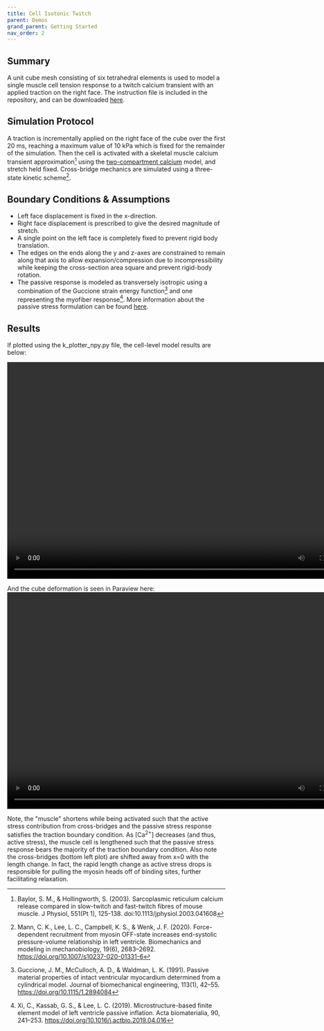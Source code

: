 ```yaml
---
title: Cell Isotonic Twitch
parent: Demos
grand_parent: Getting Started
nav_order: 2
---
```


Summary
-------
A unit cube mesh consisting of six tetrahedral elements is used to model a single muscle cell tension response to a twitch calcium transient with an applied traction on the right face. The instruction file is included in the repository, and can be downloaded <a href="https://github.com/MMoTH/FEniCS-Myosim/blob/master/demos/cell_isotonic_demo/cell_traction_ramp_hold_demo.json">here</a>.

Simulation Protocol
-------------------
A traction is incrementally applied on the right face of the cube over the first 20 ms, reaching a maximum value of 10 kPa which is fixed for the remainder of the simulation. Then the cell is activated with a skeletal muscle calcium transient approximation[^1] using the [two-compartment calcium](../../../model_formulations/calcium_models/two_compartment_model/two_compartment_model.md) model, and stretch held fixed. Cross-bridge mechanics are simulated using a three-state kinetic scheme[^2].

Boundary Conditions & Assumptions
---------------------------------
- Left face displacement is fixed in the x-direction.
- Right face displacement is prescribed to give the desired magnitude of stretch.
- A single point on the left face is completely fixed to prevent rigid body translation.
- The edges on the ends along the y and z-axes are constrained to remain along that axis to allow expansion/compression due to incompressibility while keeping the cross-section area square and prevent rigid-body rotation.
- The passive response is modeled as transversely isotropic using a combination of the Guccione strain energy function[^3] and one representing the myofiber response[^4]. More information about the passive stress formulation can be found [here](https://mmoth.github.io/FEniCS-Myosim/pages/model_formulations/tissue_mechanics/tissue_mechanics.html).

Results
-------------------
If plotted using the k_plotter_npy.py file, the cell-level model results are below:

<video width="800" height="500" controls>
  <source src="test.mp4" type="video/mp4">
</video>

And the cube deformation is seen in Paraview here:
<video width="800" height="500" controls>
  <source src="deformation_animation.mp4" type="video/mp4">
</video>

Note, the "muscle" shortens while being activated such that the active stress contribution from cross-bridges and the passive stress response satisfies the traction boundary condition. As [Ca<sup>2+</sup>] decreases (and thus, active stress), the muscle cell is lengthened such that the passive stress response bears the majority of the traction boundary condition. Also note the cross-bridges (bottom left plot) are shifted away from x=0 with the length change. In fact, the rapid length change as active stress drops is responsible for pulling the myosin heads off of binding sites, further facilitating relaxation.


[^1]: Baylor, S. M., & Hollingworth, S. (2003). Sarcoplasmic reticulum calcium release compared in slow-twitch and fast-twitch fibres of mouse muscle. J Physiol, 551(Pt 1), 125-138. doi:10.1113/jphysiol.2003.041608
[^2]: Mann, C. K., Lee, L. C., Campbell, K. S., & Wenk, J. F. (2020). Force-dependent recruitment from myosin OFF-state increases end-systolic pressure-volume relationship in left ventricle. Biomechanics and modeling in mechanobiology, 19(6), 2683–2692. https://doi.org/10.1007/s10237-020-01331-6
[^3]: Guccione, J. M., McCulloch, A. D., & Waldman, L. K. (1991). Passive material properties of intact ventricular myocardium determined from a cylindrical model. Journal of biomechanical engineering, 113(1), 42–55. https://doi.org/10.1115/1.2894084
[^4]: Xi, C., Kassab, G. S., & Lee, L. C. (2019). Microstructure-based finite element model of left ventricle passive inflation. Acta biomaterialia, 90, 241–253. https://doi.org/10.1016/j.actbio.2019.04.016

